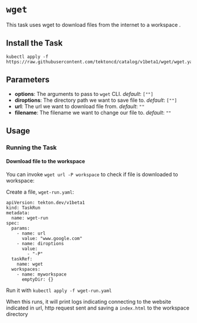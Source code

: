 
# `wget`

This task uses wget to download files from the internet to a workspace  .

## Install the Task

```
kubectl apply -f https://raw.githubusercontent.com/tektoncd/catalog/v1beta1/wget/wget.yaml
```

## Parameters

* **options**: The arguments to pass to `wget` CLI.  _default_: `[""]`
* **diroptions**: The directory path we want to save file to.  _default_: `[""]`
* **url**: The url we want to download file from.  _default_: `""`
* **filename**: The filename we want to change our file to.  _default_: `""`
## Usage

### Running the Task

#### Download file to the workspace

You can invoke `wget url -P workspace` to check if file is downloaded to workspace:

Create a file, `wget-run.yaml`:

```
apiVersion: tekton.dev/v1beta1
kind: TaskRun
metadata:
  name: wget-run
spec:
  params:
    - name: url
      value: "www.google.com"
    - name: diroptions
      value:
        - "-P"
  taskRef:
    name: wget
  workspaces:
    - name: myworkspace
      emptyDir: {}
```

Run it with `kubectl apply -f wget-run.yaml`

When this runs, it will print logs indicating connecting to the website indicated in url, http request sent and saving a `index.html` to the workspace directory
